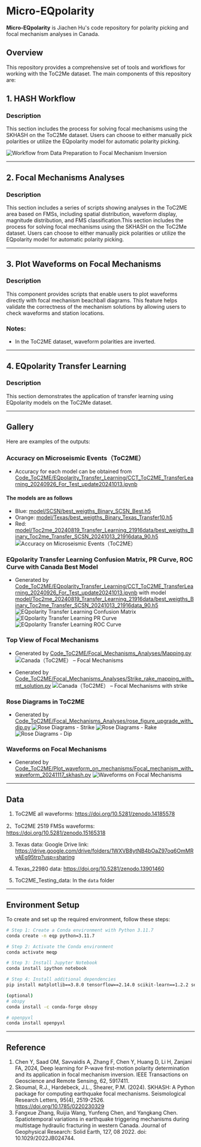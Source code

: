 # Micro-EQpolarity
**Micro-EQpolarity** is Jiachen Hu's code repository for polarity picking and focal mechanism analyses in Canada.

## Overview
This repository provides a comprehensive set of tools and workflows for working with the ToC2Me dataset. The main components of this repository are:

## 1. HASH Workflow

### Description

This section includes the process for solving focal mechanisms using the SKHASH on the ToC2Me dataset. Users can choose to either manually pick polarities or utilize the EQpolarity model for automatic polarity picking.

![Workflow from Data Preparation to Focal Mechanism Inversion](https://github.com/hhhjjjcc/Micro-EQpolarity/blob/main/figure/workflow_transfer_learning_V7.jpeg)

---

## 2. Focal Mechanisms Analyses

### Description
This section includes a series of scripts showing analyses in the ToC2ME area based on FMSs, including spatial distribution, waveform display, magnitude distribution, and FMS classification.This section includes the process for solving focal mechanisms using the SKHASH on the ToC2Me dataset. Users can choose to either manually pick polarities or utilize the EQpolarity model for automatic polarity picking.

---

## 3. Plot Waveforms on Focal Mechanisms

### Description
This component provides scripts that enable users to plot waveforms directly with focal mechanism beachball diagrams. This feature helps validate the correctness of the mechanism solutions by allowing users to check waveforms and station locations.

### Notes:
- In the ToC2ME dataset, waveform polarities are inverted.

---

## 4. EQpolarity Transfer Learning

### Description
This section demonstrates the application of transfer learning using EQpolarity models on the ToC2Me dataset.

---

## Gallery
Here are examples of the outputs:

### Accuracy on Microseismic Events（ToC2ME）
- Accuracy for each model can be obtained from [Code_ToC2ME/EQpolarity_Transfer_Learning/CCT_ToC2ME_TransferLearning_20240926_For_Test_update20241013.ipynb](https://github.com/chenyk1990/jiachenToc2Me/blob/main/Code_ToC2ME/EQpolarity_Transfer_Learning/CCT_ToC2ME_TransferLearning_20240926_For_Test_update20241013.ipynb)

#### The models are as follows
- Blue: [model/SCSN/best_weigths_Binary_SCSN_Best.h5](https://github.com/chenyk1990/jiachenToc2Me/blob/main/model/SCSN/best_weigths_Binary_SCSN_Best.h5)
- Orange: [model/Texas/best_weigths_Binary_Texas_Transfer10.h5](https://github.com/chenyk1990/jiachenToc2Me/blob/main/model/Texas/best_weigths_Binary_Texas_Transfer10.h5)
- Red: [model/Toc2me_20240819_Transfer_Learning_21916data/best_weigths_Binary_Toc2me_Transfer_SCSN_20241013_21916data_90.h5](https://github.com/chenyk1990/jiachenToc2Me/blob/main/model/Toc2me_20240819_Transfer_Learning_21916data/best_weigths_Binary_Toc2me_Transfer_SCSN_20241013_21916data_90.h5)
![Accuracy on Microseismic Events（ToC2ME）](https://github.com/chenyk1990/jiachenToc2Me/blob/main/Code_ToC2ME/EQpolarity_Transfer_Learning/Model_Comparison_on_Microseismic_Events.png)

### EQpolarity Transfer Learning Confusion Matrix, PR Curve, ROC Curve with Canada Best Model
- Generated by [Code_ToC2ME/EQpolarity_Transfer_Learning/CCT_ToC2ME_TransferLearning_20240926_For_Test_update20241013.ipynb](https://github.com/chenyk1990/jiachenToc2Me/blob/main/Code_ToC2ME/EQpolarity_Transfer_Learning/CCT_ToC2ME_TransferLearning_20240926_For_Test_update20241013.ipynb) with model [model/Toc2me_20240819_Transfer_Learning_21916data/best_weigths_Binary_Toc2me_Transfer_SCSN_20241013_21916data_90.h5](https://github.com/chenyk1990/jiachenToc2Me/blob/main/model/Toc2me_20240819_Transfer_Learning_21916data/best_weigths_Binary_Toc2me_Transfer_SCSN_20241013_21916data_90.h5)
![EQpolarity Transfer Learning Confusion Matrix](Code_ToC2ME/EQpolarity_Transfer_Learning/confusion_matrix.png)
![EQpolarity Transfer Learning PR Curve](Code_ToC2ME/EQpolarity_Transfer_Learning/precision_recall_curves_ToC2ME.png)
![EQpolarity Transfer Learning ROC Curve](Code_ToC2ME/EQpolarity_Transfer_Learning/roc_curves_ToC2ME.png)

### Top View of Focal Mechanisms
- Generated by [Code_ToC2ME/Focal_Mechanisms_Analyses/Mapping.py](https://github.com/chenyk1990/jiachenToc2Me/blob/main/Code_ToC2ME/Focal_Mechanisms_Analyses/Mapping.py)
![Canada（ToC2ME） – Focal Mechanisms](Code_ToC2ME/Focal_Mechanisms_Analyses/Station_Locations_with_Focal_Mechanisms_Independent_testing_ToC2ME.png)

- Generated by [Code_ToC2ME/Focal_Mechanisms_Analyses/Strike_rake_mapping_with_mt_solution.py](https://github.com/chenyk1990/jiachenToc2Me/blob/main/Code_ToC2ME/Focal_Mechanisms_Analyses/Strike_rake_mapping_with_mt_solution.py)
![Canada（ToC2ME） – Focal Mechanisms with strike](Code_ToC2ME/Focal_Mechanisms_Analyses/earthquake_events.png)

### Rose Diagrams in ToC2ME
- Generated by [Code_ToC2ME/Focal_Mechanisms_Analyses/rose_figure_upgrade_with_dip.py](https://github.com/chenyk1990/jiachenToc2Me/blob/main/Code_ToC2ME/Focal_Mechanisms_Analyses/rose_figure_upgrade_with_dip.py)
![Rose Diagrams - Strike](Code_ToC2ME/Focal_Mechanisms_Analyses/rose_strike_SKHASH_2519.png)
![Rose Diagrams - Rake](Code_ToC2ME/Focal_Mechanisms_Analyses/rose_rake_SKHASH_2519.png)
![Rose Diagrams - Dip](Code_ToC2ME/Focal_Mechanisms_Analyses/rose_dip_SKHASH_2519.png)

### Waveforms on Focal Mechanisms
- Generated by [Code_ToC2ME/Plot_waveform_on_mechanisms/Focal_mechanism_with_waveform_20241117_skhash.py](https://github.com/chenyk1990/jiachenToc2Me/blob/main/Code_ToC2ME/Plot_waveform_on_mechanisms/Focal_mechanism_with_waveform_20241117_skhash.py)
![Waveforms on Focal Mechanisms](Code_ToC2ME/Plot_waveform_on_mechanisms/focal_mechanism_1_Strike_Slip_Fault.png)

---

## Data
1. ToC2ME all waveforms: https://doi.org/10.5281/zenodo.14185578

2、ToC2ME 2519 FMSs waveforms: https://doi.org/10.5281/zenodo.15165318

3. Texas data: Google Drive link: https://drive.google.com/drive/folders/1WXVB8ytNB4bOaZ97oq6OmMRyAEg95trp?usp=sharing

4. Texas_22980 data: https://doi.org/10.5281/zenodo.13901460

5. ToC2ME_Testing_data: In the `data` folder

---

## Environment Setup

To create and set up the required environment, follow these steps:

```bash
# Step 1: Create a Conda environment with Python 3.11.7
conda create -n eqp python=3.11.7

# Step 2: Activate the Conda environment
conda activate meqp

# Step 3: Install Jupyter Notebook
conda install ipython notebook

# Step 4: Install additional dependencies
pip install matplotlib==3.8.0 tensorflow==2.14.0 scikit-learn==1.2.2 seaborn==0.13.2

(optional)
# obspy
conda install -c conda-forge obspy

# openpyxl
conda install openpyxl
```
---

## Reference
1. Chen Y, Saad OM, Savvaidis A, Zhang F, Chen Y, Huang D, Li H, Zanjani FA, 2024, Deep learning for P-wave first-motion polarity determination and its application in focal mechanism inversion. IEEE Transactions on Geoscience and Remote Sensing, 62, 5917411.
2. Skoumal, R.J., Hardebeck, J.L., Shearer, P.M. (2024). SKHASH: A Python package for computing earthquake focal mechanisms. Seismological Research Letters, 95(4), 2519-2526. https://doi.org/10.1785/0220230329
3. Fangxue Zhang, Ruijia Wang, Yunfeng Chen, and Yangkang Chen. Spatiotemporal variations in earthquake triggering mechanisms during multistage hydraulic fracturing in western Canada. Journal of Geophysical Research: Solid Earth, 127, 08 2022. doi: 10.1029/2022JB024744.
